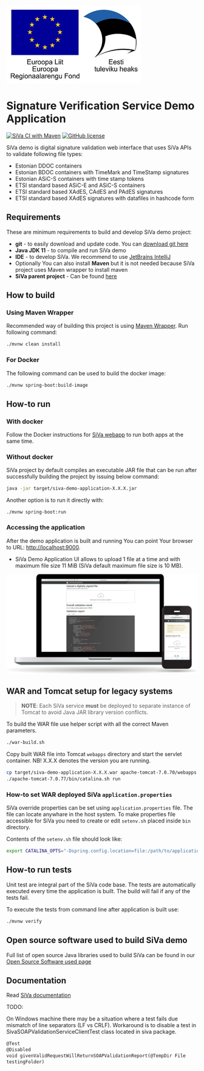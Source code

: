 ![EU Regional Development Fund](docs/img/EL_Regionaalarengu_Fond_horisontaalne-vaike.jpg)

# Signature Verification Service Demo Application

[![SiVa CI with Maven](https://github.com/open-eid/siva/actions/workflows/siva-verify.yml/badge.svg?branch=master)](https://github.com/open-eid/siva/actions/workflows/siva-verify.yml)
[![GitHub license](https://img.shields.io/badge/license-EUPLv1.1-blue.svg)](https://raw.githubusercontent.com/open-eid/SiVa/develop/LICENSE.md)

SiVa demo is digital signature validation web interface that uses SiVa APIs to validate following file types:

* Estonian DDOC containers
* Estonian BDOC containers with TimeMark and TimeStamp signatures
* Estonian ASiC-S containers with time stamp tokens
* ETSI standard based ASiC-E and ASiC-S containers
* ETSI standard based XAdES, CAdES and PAdES signatures
* ETSI standard based XAdES signatures with datafiles in hashcode form

## Requirements

These are minimum requirements to build and develop SiVa demo project:

* **git** - to easily download and update code. You can [download git here](https://git-scm.com/)
* **Java JDK 11** - to compile and run SiVa demo
* **IDE** - to develop SiVa. We recommend to use [JetBrains IntelliJ](https://www.jetbrains.com/idea/)
* Optionally You can also install **Maven** but it is not needed because SiVa project uses Maven wrapper to install maven
* **SiVa parent project** - Can be found [here](https://github.com/open-eid/SiVa)

## How to build

### Using Maven Wrapper

Recommended way of building this project is using [Maven Wrapper](https://github.com/takari/maven-wrapper).
Run following command:

```bash
./mvnw clean install
```

### For Docker

The following command can be used to build the docker image:

```bash
./mvnw spring-boot:build-image
```

## How-to run

### With docker

Follow the Docker instructions for [SiVa webapp](https://github.com/open-eid/SiVa) to run both apps at the same time.

### Without docker

SiVa project by default compiles an executable JAR file that can be run after successfully building the project by issuing below command:

```bash
java -jar target/siva-demo-application-X.X.X.jar
```

Another option is to run it directly with:

```
./mvnw spring-boot:run
```

### Accessing the application

After the demo application is built and running You can point Your browser to URL: <http://localhost:9000>.

- SiVa Demo Application UI allows to upload 1 file at a time and with maximum file size 11 MiB (SiVa default maximum file size is 10 MB).

![Sample of validation result](docs/img/siva-responsive.png)

## WAR and Tomcat setup for legacy systems

> **NOTE**: Each SiVa service **must** be deployed to separate instance of Tomcat to avoid Java JAR library version
> conflicts.

To build the WAR file use helper script with all the correct Maven parameters.

```bash
./war-build.sh
```

Copy built WAR file into Tomcat `webapps` directory and start the servlet container. NB! X.X.X denotes the version you are running.

```bash
cp target/siva-demo-application-X.X.X.war apache-tomcat-7.0.70/webapps
./apache-tomcat-7.0.77/bin/catalina.sh run
```

### How-to set WAR deployed SiVa `application.properties`

SiVa override properties can be set using `application.properties` file. The file can locate anywhare in the host system.
To make properties file accessible for SiVa you need to create or edit `setenv.sh` placed inside `bin` directory.

Contents of the `setenv.sh` file should look like:

```bash
export CATALINA_OPTS="-Dspring.config.location=file:/path/to/application.properties"
```

## How-to run tests

Unit test are integral part of the SiVa code base. The tests are automatically executed every
time the application is built. The build will fail if any of the tests fail.

To execute the tests from command line after application is built use:

```bash
./mvnw verify
```

## Open source software used to build SiVa demo

Full list of open source Java libraries used to build SiVa can be found in our
[Open Source Software used page](OSS_USED.md)

## Documentation

Read [SiVa documentation](http://open-eid.github.io/SiVa/)

TODO:

On Windows machine there may be a situation where a test fails due mismatch of line separators (LF vs CRLF). Workaround is to disable a test in SivaSOAPValidationServiceClientTest class located in siva package.
```
@Test
@Disabled
void givenValidRequestWillReturnSOAPValidationReport(@TempDir File testingFolder)
```